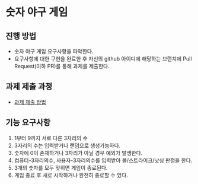 # 숫자 야구 게임
## 진행 방법
* 숫자 야구 게임 요구사항을 파악한다.
* 요구사항에 대한 구현을 완료한 후 자신의 github 아이디에 해당하는 브랜치에 Pull Request(이하 PR)를 통해 과제를 제출한다.

## 과제 제출 과정
* [과제 제출 방법](https://github.com/next-step/nextstep-docs/tree/master/precourse)

## 기능 요구사항
1. 1부터 9까지 서로 다른 3자리의 수
2. 3자리의 수는 입력받거나 랜덤으로 생성가능하다.
3. 숫자에 0이 존재하거나 3자리가 아닐 경우 예외가 발생한다.
4. 컴퓨터-3자리의수, 사용자-3자리의수를 입력받아 볼/스트라이크/낫싱 판정을 한다.
5. 3개의 숫자를 모두 맞히면 게임이 종료된다.
4. 게임 종료 후 새로 시작하거나 완전히 종료할 수 있다.
